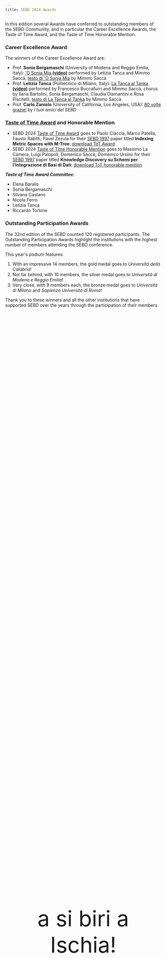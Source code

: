 ```yaml
---
title: SEBD 2024 Awards
---
```


In this edition several Awards have conferred to outstanding members of the SEBD Community, and in particular the Career Excellence Awards, the Taste of Time Award, and the Taste of Time Honorable Mention.

### Career Excellence Award

The winners of the Career Excellence Award are:

- Prof. **Sonia Bergamaschi** (University of Modena and Reggio Emilia, Italy): ['O Sonia Mia **(video)**](https://sebd2024.unica.it/files/sebd2024_sonia.mp4) performed by Letizia Tanca and Mimmo Saccà, [testo di 'O Sonia Mia](https://sebd2024.unica.it/O_Sonia_mia.pdf) by Mimmo Saccà
- Prof. **Letizia Tanca** (Politecnico di Milano, Italy): [La Tanca al Tanka **(video)**](https://sebd2024.unica.it/files/sebd2024_letizia.mp4) performed by Francesco Buccafurri and Mimmo Saccà, chorus by Ilaria Bartolini, Sonia Bergamaschi, Claudia Diamantini e Rosa Piscitelli, [testo di La Tanca al Tanka](https://sebd2024.unica.it/La_Tanca_al_Tanka.pdf) by Mimmo Saccà
- Prof. **Carlo Zaniolo** (University of California, Los Angeles, USA): [80 volte grazie!](https://sebd2024.unica.it/80_volte_grazie.jpg) by _I tuoi amici del SEBD_


### [Taste of Time Award](./tta) and Honorable Mention
- SEBD 2024 [Taste of Time Award](./tta) goes to Paolo Ciaccia, Marco Patella, Fausto Rabitti, Pavel Zezula for their [SEBD 1997](https://dblp.org/db/conf/sebd/sebd1997.html) paper titled **Indexing Metric Spaces with M-Tree**: [download ToT Award](https://sebd2024.unica.it/tta-award.pdf)
- SEBD 2024 [Taste of Time Honorable Mention](./tta) goes to Massimo La Camera, Luigi Palopoli, Domenico Saccà, Domenico Ursino for their [SEBD 1997](https://dblp.org/db/conf/sebd/sebd1997.html) paper titled **Knowledge Discovery su Schemi per l'Integrazione di Basi di Dati**: [download ToT honorable mention](https://sebd2024.unica.it/tta-mention.pdf)

**_Taste of Time Award Committee:_**
- Elena Baralis
- Sonia Bergamaschi
- Silvana Castano
- Nicola Ferro
- Letizia Tanca
- Riccardo Torlone

<div id="participation" class="anchor"></div>


### Outstanding Participation Awards
The 32nd edition of the SEBD counted 120 registered participants. The Outstanding Participation Awards highlight the institutions with the highest number of members attending the SEBD conference. 

This year's podium features:

1. With an impressive 14 members, the gold medal goes to _Università della Calabria_!
2. Not far behind, with 10 members, the silver medal goes to _Università di Modena e Reggio Emilia_!
3. Very close, with 9 members each, the bronze medal goes to _Università di Milano_ and _Sapienza Università di Roma_!

Thank you to these winners and all the other institutions that have supported SEBD over the years through the participation of their members. 

<div style="display: flex; justify-content: center; align-items: center; height: 100vh; font-size: 5em; text-align: center;">
a si biri a Ischia!
</div>
